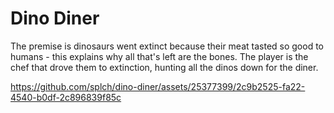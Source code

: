 # Dino Diner

The premise is dinosaurs went extinct because their meat tasted so good to humans - this explains why all that's left are the bones. The player is the chef that drove them to extinction, hunting all the dinos down for the diner.

https://github.com/splch/dino-diner/assets/25377399/2c9b2525-fa22-4540-b0df-2c896839f85c

